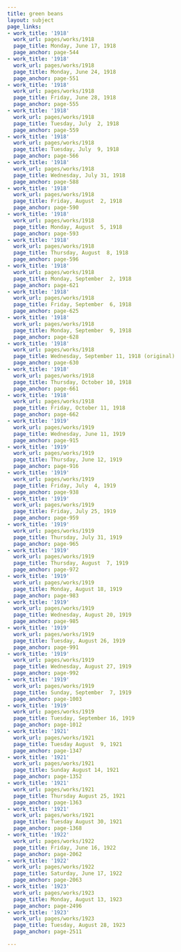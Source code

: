 ```yaml
---
title: green beans
layout: subject
page_links:
- work_title: '1918'
  work_url: pages/works/1918
  page_title: Monday, June 17, 1918
  page_anchor: page-544
- work_title: '1918'
  work_url: pages/works/1918
  page_title: Monday, June 24, 1918
  page_anchor: page-551
- work_title: '1918'
  work_url: pages/works/1918
  page_title: Friday, June 28, 1918
  page_anchor: page-555
- work_title: '1918'
  work_url: pages/works/1918
  page_title: Tuesday, July  2, 1918
  page_anchor: page-559
- work_title: '1918'
  work_url: pages/works/1918
  page_title: Tuesday, July  9, 1918
  page_anchor: page-566
- work_title: '1918'
  work_url: pages/works/1918
  page_title: Wednesday, July 31, 1918
  page_anchor: page-588
- work_title: '1918'
  work_url: pages/works/1918
  page_title: Friday, August  2, 1918
  page_anchor: page-590
- work_title: '1918'
  work_url: pages/works/1918
  page_title: Monday, August  5, 1918
  page_anchor: page-593
- work_title: '1918'
  work_url: pages/works/1918
  page_title: Thursday, August  8, 1918
  page_anchor: page-596
- work_title: '1918'
  work_url: pages/works/1918
  page_title: Monday, September  2, 1918
  page_anchor: page-621
- work_title: '1918'
  work_url: pages/works/1918
  page_title: Friday, September  6, 1918
  page_anchor: page-625
- work_title: '1918'
  work_url: pages/works/1918
  page_title: Monday, September  9, 1918
  page_anchor: page-628
- work_title: '1918'
  work_url: pages/works/1918
  page_title: Wednesday, September 11, 1918 (original)
  page_anchor: page-630
- work_title: '1918'
  work_url: pages/works/1918
  page_title: Thursday, October 10, 1918
  page_anchor: page-661
- work_title: '1918'
  work_url: pages/works/1918
  page_title: Friday, October 11, 1918
  page_anchor: page-662
- work_title: '1919'
  work_url: pages/works/1919
  page_title: Wednesday, June 11, 1919
  page_anchor: page-915
- work_title: '1919'
  work_url: pages/works/1919
  page_title: Thursday, June 12, 1919
  page_anchor: page-916
- work_title: '1919'
  work_url: pages/works/1919
  page_title: Friday, July  4, 1919
  page_anchor: page-938
- work_title: '1919'
  work_url: pages/works/1919
  page_title: Friday, July 25, 1919
  page_anchor: page-959
- work_title: '1919'
  work_url: pages/works/1919
  page_title: Thursday, July 31, 1919
  page_anchor: page-965
- work_title: '1919'
  work_url: pages/works/1919
  page_title: Thursday, August  7, 1919
  page_anchor: page-972
- work_title: '1919'
  work_url: pages/works/1919
  page_title: Monday, August 18, 1919
  page_anchor: page-983
- work_title: '1919'
  work_url: pages/works/1919
  page_title: Wednesday, August 20, 1919
  page_anchor: page-985
- work_title: '1919'
  work_url: pages/works/1919
  page_title: Tuesday, August 26, 1919
  page_anchor: page-991
- work_title: '1919'
  work_url: pages/works/1919
  page_title: Wednesday, August 27, 1919
  page_anchor: page-992
- work_title: '1919'
  work_url: pages/works/1919
  page_title: Sunday, September  7, 1919
  page_anchor: page-1003
- work_title: '1919'
  work_url: pages/works/1919
  page_title: Tuesday, September 16, 1919
  page_anchor: page-1012
- work_title: '1921'
  work_url: pages/works/1921
  page_title: Tuesday August  9, 1921
  page_anchor: page-1347
- work_title: '1921'
  work_url: pages/works/1921
  page_title: Sunday August 14, 1921
  page_anchor: page-1352
- work_title: '1921'
  work_url: pages/works/1921
  page_title: Thursday August 25, 1921
  page_anchor: page-1363
- work_title: '1921'
  work_url: pages/works/1921
  page_title: Tuesday August 30, 1921
  page_anchor: page-1368
- work_title: '1922'
  work_url: pages/works/1922
  page_title: Friday, June 16, 1922
  page_anchor: page-2062
- work_title: '1922'
  work_url: pages/works/1922
  page_title: Saturday, June 17, 1922
  page_anchor: page-2063
- work_title: '1923'
  work_url: pages/works/1923
  page_title: Monday, August 13, 1923
  page_anchor: page-2496
- work_title: '1923'
  work_url: pages/works/1923
  page_title: Tuesday, August 28, 1923
  page_anchor: page-2511

---
```

